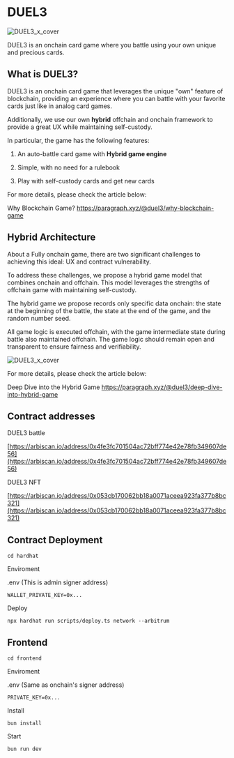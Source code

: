 # DUEL3

![DUEL3_x_cover](https://duel3.vercel.app/duel3-ogp.png)

DUEL3 is an onchain card game where you battle using your own unique and precious cards.

## What is DUEL3?

DUEL3 is an onchain card game that leverages the unique "own" feature of blockchain, providing an experience where you can battle with your favorite cards just like in analog card games.

Additionally, we use our own **hybrid** offchain and onchain framework to provide a great UX while maintaining self-custody.

In particular, the game has the following features:

1. An auto-battle card game with **Hybrid game engine**

2. Simple, with no need for a rulebook

3. Play with self-custody cards and get new cards

For more details, please check the article below:

Why Blockchain Game? https://paragraph.xyz/@duel3/why-blockchain-game

## Hybrid Architecture

About a Fully onchain game, there are two significant challenges to achieving this ideal: UX and contract vulnerability.

To address these challenges, we propose a hybrid game model that combines onchain and offchain. This model leverages the strengths of offchain game with maintaining self-custody.

The hybrid game we propose records only specific data onchain: the state at the beginning of the battle, the state at the end of the game, and the random number seed.

All game logic is executed offchain, with the game intermediate state during battle also maintained offchain. The game logic should remain open and transparent to ensure fairness and verifiability.

![DUEL3_x_cover](https://duel3.vercel.app/duel3-ogp.png)

For more details, please check the article below:

Deep Dive into the Hybrid Game https://paragraph.xyz/@duel3/deep-dive-into-hybrid-game

## Contract addresses

DUEL3 battle

[https://arbiscan.io/address/0x4fe3fc701504ac72bff774e42e78fb349607de56](https://arbiscan.io/address/0x4fe3fc701504ac72bff774e42e78fb349607de56)

DUEL3 NFT

[https://arbiscan.io/address/0x053cb170062bb18a0071aceea923fa377b8bc321](https://arbiscan.io/address/0x053cb170062bb18a0071aceea923fa377b8bc321)

## Contract Deployment

```
cd hardhat
```

Enviroment

.env (This is admin signer address)

```
WALLET_PRIVATE_KEY=0x...
```

Deploy

```
npx hardhat run scripts/deploy.ts network --arbitrum
```

## Frontend

```
cd frontend
```

Enviroment

.env (Same as onchain's signer address)

```
PRIVATE_KEY=0x...
```

Install

```
bun install
```

Start

```
bun run dev
```
